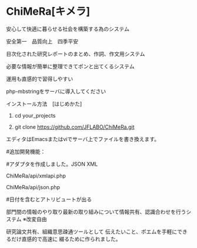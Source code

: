 # ChiMeRa[キメラ]
安心して快適に暮らせる社会を構築する為のシステム　

安全第一　品質向上　四季平安

目次化された研究レポートのまとめ、作詞、作文用システム

必要な情報が簡単に整理できてポンと出てくるシステム

運用も直感的で習得しやすい

php-mbstringをサーバに導入してください

インストール方法　[はじめかた]

1. cd your_projects

2. git clone https://github.com/JFLABO/ChiMeRa.git

エディタはEmacsまたはviでサーバ上でファイルを書き換えます。

#追加開発機能：

#アダプタを作成しました。JSON XML

 ChiMeRa/api/xmlapi.php

 ChiMeRa/api/json.php

#日付を含むとアトリビュートが出る


部門間の情報のやり取り最新の取り組みについて情報共有、認識合わせを行うシステム
※改変自由

研究論文共有、組織意思疎通ツールとして
伝えたいこと、ポエムを手軽にできるだけ直感的で高速に
綴るために作られました。
